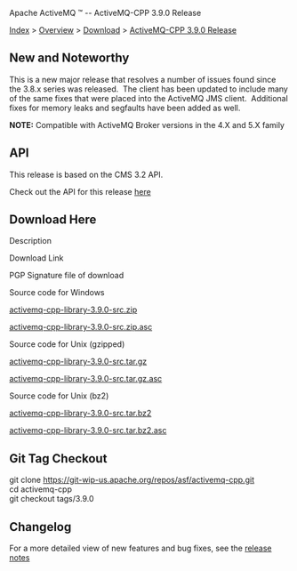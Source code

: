 Apache ActiveMQ ™ -- ActiveMQ-CPP 3.9.0 Release 

[Index](index.html) > [Overview](overview.md) > [Download](OverviewOverview/Overview/download.md) > [ActiveMQ-CPP 3.9.0 Release](Index/Overview/Download/activemq-cpp-390-release.md)

New and Noteworthy
------------------

This is a new major release that resolves a number of issues found since the 3.8.x series was released.  The client has been updated to include many of the same fixes that were placed into the ActiveMQ JMS client.  Additional fixes for memory leaks and segfaults have been added as well. 

**NOTE:** Compatible with ActiveMQ Broker versions in the 4.X and 5.X family

API
---

This release is based on the CMS 3.2 API.

Check out the API for this release [here](http://activemq.apache.org/cms/api_docs/activemqcpp-3.9.0/html)

Download Here
-------------

Description

Download Link

PGP Signature file of download

Source code for Windows

[activemq-cpp-library-3.9.0-src.zip](https://archive.apache.org/dist/activemq/activemq-cpp/3.9.0/activemq-cpp-library-3.9.0-src.zip)

[activemq-cpp-library-3.9.0-src.zip.asc](https://archive.apache.org/dist/activemq/activemq-cpp/3.9.0/activemq-cpp-library-3.9.0-src.zip.asc)

Source code for Unix (gzipped)

[activemq-cpp-library-3.9.0-src.tar.gz](https://archive.apache.org/dist/activemq/activemq-cpp/3.9.0/activemq-cpp-library-3.9.0-src.tar.gz)

[activemq-cpp-library-3.9.0-src.tar.gz.asc](https://archive.apache.org/dist/activemq/activemq-cpp/3.9.0/activemq-cpp-library-3.9.0-src.tar.gz.asc)

Source code for Unix (bz2)

[activemq-cpp-library-3.9.0-src.tar.bz2](https://archive.apache.org/dist/activemq/activemq-cpp/3.9.0/activemq-cpp-library-3.9.0-src.tar.bz2)

[activemq-cpp-library-3.9.0-src.tar.bz2.asc](https://archive.apache.org/dist/activemq/activemq-cpp/3.9.0/activemq-cpp-library-3.9.0-src.tar.bz2.asc)

Git Tag Checkout
----------------

git clone [https://git-wip-us.apache.org/repos/asf/activemq-cpp.git  
](https://git-wip-us.apache.org/repos/asf/activemq-cpp.git)cd activemq-cpp  
git checkout tags/3.9.0

Changelog
---------

For a more detailed view of new features and bug fixes, see the [release notes](https://issues.apache.org/jira/secure/ReleaseNote.jspa?projectId=12311207&styleName=Html&version=12324974)

